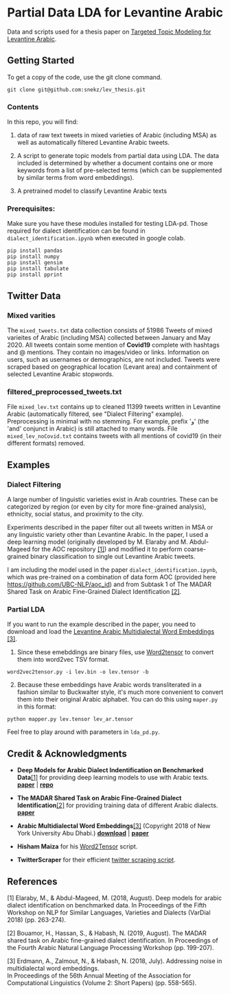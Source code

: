 # Partial Data LDA for Levantine Arabic

Data and scripts used for a thesis paper on [Targeted Topic Modeling for Levantine Arabic](http://uu.diva-portal.org/smash/record.jsf?pid=diva2%3A1439483&dswid=-4687). 

## Getting Started

To get a copy of the code, use the git clone command. 

```shell
git clone git@github.com:snekz/lev_thesis.git
```
### Contents

In this repo, you will find: 

1. data of raw text tweets in mixed varieties of Arabic (including MSA) as well as automatically filtered Levantine Arabic tweets. 

2. A script to generate topic models from partial data using LDA. The data included is determined by whether a document contains one or more keywords from a list of pre-selected terms (which can be supplemented by similar terms from word embeddings).

3. A pretrained model to classify Levantine Arabic texts

### Prerequisites:

Make sure you have these modules installed for testing LDA-pd. Those required for dialect identification can be found in ```dialect_identification.ipynb``` when executed in google colab. 

```shell
pip install pandas
pip install numpy
pip install gensim 
pip install tabulate
pip install pprint
```

## Twitter Data

### Mixed varities 

The ```mixed_tweets.txt``` data collection consists of 51986 Tweets of mixed varieites of Arabic (including MSA) collected between January and May 2020. All tweets contain some mention of **Covid19** complete with hashtags and @ mentions. They contain no images/video or links. Information on users, such as usernames or demographics, are not included. Tweets were scraped based on geographical location (Levant area) and containment of selected Levantine Arabic stopwords. 

### filtered_preprocessed_tweets.txt

File ```mixed_lev.txt``` contains up to cleaned 11399 tweets written in Levantine Arabic (automatically filtered, see "Dialect Filtering" example). Preprocessing is minimal with no stemming. For example, prefix 'و' (the 'and' conjunct in Arabic) is still attached to many words. File ```mixed_lev_noCovid.txt``` contains tweets with all mentions of covid19 (in their different formats) removed. 

## Examples

### Dialect Filtering
A large number of linguistic varieties exist in Arab countries. These can be categorized by region (or even by city for more fine-grained analysis), ethnicity, social status, and proximity to the city. 

Experiments described in the paper filter out all tweets written in MSA or any linguistic variety other than Levantine Arabic. In the paper, I used a deep learning model (originally developed by M. Elaraby and M. Abdul-Mageed for the AOC repository [[1]](#1)) and modified it to perform coarse-grained binary classification to single out Levantine Arabic tweets. 

I am including the model used in the paper ```dialect_identification.ipynb```, which was pre-trained on a combination of data form AOC (provided here https://github.com/UBC-NLP/aoc_id) and from Subtask 1 of The MADAR Shared Task on Arabic Fine-Grained Dialect Identification [[2]](#2).

### Partial LDA
If you want to run the example described in the paper, you need to download and load the [Levantine Arabic Multidialectal Word Embeddings](https://camel.abudhabi.nyu.edu/arabic-multidialectal-embeddings/) [[3]](#3). 

1. Since these emebddings are binary files, use [Word2tensor](https://github.com/HichemMaiza/Word2tensor) to convert them into word2vec TSV format. 

```shell
word2vec2tensor.py -i lev.bin -o lev.tensor -b
```

2. Because these embeddings have Arabic words transliterated in a fashion similar to Buckwalter style, it's much more convenient to convert them into their original Arabic alphabet. You can do this using ```maper.py``` in this format:

```shell
python mapper.py lev.tensor lev_ar.tensor
```

Feel free to play around with parameters in ```lda_pd.py```.

## Credit & Acknowledgments

* **Deep Models for Arabic Dialect Indentification on Benchmarked Data**[[1]](#1) for providing deep learning models to use with Arabic texts. [**paper**](https://www.aclweb.org/anthology/W18-3930) | [**repo**](https://github.com/UBC-NLP/aoc_id)

* **The MADAR Shared Task on Arabic Fine-Grained Dialect Identification**[[2]](#2) for providing training data of different Arabic dialects. [**paper**](https://www.aclweb.org/anthology/W19-4622)

* **Arabic Multidialectal Word Embeddings**[[3]](#3)
(Copyright 2018 of New York University Abu Dhabi.) [**download**](https://camel.abudhabi.nyu.edu/arabic-multidialectal-embeddings/) | [**paper**](https://www.aclweb.org/anthology/P18-2089/)

* **Hisham Maiza** for his [Word2Tensor](https://github.com/HichemMaiza/Word2tensor) script. 

* **TwitterScraper** for their efficient [twitter scraping script](https://github.com/taspinar/twitterscraper). 

## References

<a id="1">[1]</a> 
Elaraby, M., & Abdul-Mageed, M. (2018, August).
Deep models for arabic dialect identification on benchmarked data. 
In Proceedings of the Fifth Workshop on NLP for Similar Languages, Varieties and Dialects (VarDial 2018) (pp. 263-274).

<a id="2">[2]</a> 
Bouamor, H., Hassan, S., & Habash, N. (2019, August).
The MADAR shared task on Arabic fine-grained dialect identification. 
In Proceedings of the Fourth Arabic Natural Language Processing Workshop (pp. 199-207).

<a id="3">[3]</a> 
Erdmann, A., Zalmout, N., & Habash, N. (2018, July). 
Addressing noise in multidialectal word embeddings.  
In Proceedings of the 56th Annual Meeting of the Association for Computational Linguistics (Volume 2: Short Papers) (pp. 558-565).
